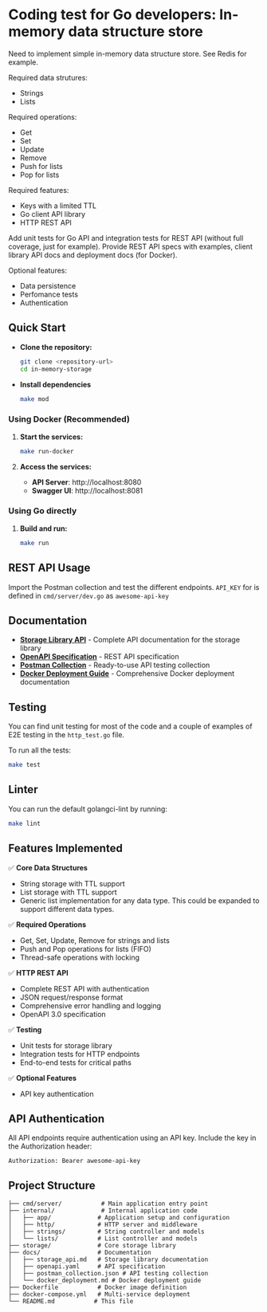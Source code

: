 # Coding test for Go developers: In-memory data structure store

Need to implement simple in-memory data structure store. See Redis for example.

Required data strutures:
- Strings
- Lists

Required operations:
- Get
- Set
- Update
- Remove
- Push for lists
- Pop for lists

Required features:
- Keys with a limited TTL
- Go client API library
- HTTP REST API

Add unit tests for Go API and integration tests for REST API (without full coverage, just for example).
Provide REST API specs with examples, client library API docs and deployment docs (for Docker).

Optional features:
- Data persistence
- Perfomance tests
- Authentication

## Quick Start

-  **Clone the repository:**
   ```bash
   git clone <repository-url>
   cd in-memory-storage
   ```
- **Install dependencies**
   ```bash
   make mod
   ```

### Using Docker (Recommended)

1. **Start the services:**
   ```bash
   make run-docker
   ```

2. **Access the services:**
   - **API Server**: http://localhost:8080
   - **Swagger UI**: http://localhost:8081

### Using Go directly

1. **Build and run:**
   ```bash
   make run
   ```

## REST API Usage
Import the Postman collection and test the different endpoints.
`API_KEY` for is defined in `cmd/server/dev.go` as `awesome-api-key`

## Documentation

- **[Storage Library API](docs/storage_api.md)** - Complete API documentation for the storage library
- **[OpenAPI Specification](docs/openapi.yaml)** - REST API specification
- **[Postman Collection](docs/postman_collection.json)** - Ready-to-use API testing collection
- **[Docker Deployment Guide](docs/docker_deployment.md)** - Comprehensive Docker deployment documentation

## Testing

You can find unit testing for most of the code and a couple of examples of E2E testing in the `http_test.go` file.

To run all the tests:
```bash
make test
```

## Linter
You can run the default golangci-lint by running:
```bash
make lint
```

## Features Implemented

✅ **Core Data Structures**
- String storage with TTL support
- List storage with TTL support
- Generic list implementation for any data type. This could be expanded to support different data types.

✅ **Required Operations**
- Get, Set, Update, Remove for strings and lists
- Push and Pop operations for lists (FIFO)
- Thread-safe operations with locking

✅ **HTTP REST API**
- Complete REST API with authentication
- JSON request/response format
- Comprehensive error handling and logging
- OpenAPI 3.0 specification

✅ **Testing**
- Unit tests for storage library
- Integration tests for HTTP endpoints
- End-to-end tests for critical paths

✅ **Optional Features**
- API key authentication


## API Authentication

All API endpoints require authentication using an API key. Include the key in the Authorization header:

```
Authorization: Bearer awesome-api-key
```


## Project Structure

```
├── cmd/server/           # Main application entry point
├── internal/             # Internal application code
│   ├── app/             # Application setup and configuration
│   ├── http/            # HTTP server and middleware
│   ├── strings/         # String controller and models
│   └── lists/           # List controller and models
├── storage/             # Core storage library
├── docs/                # Documentation
│   ├── storage_api.md   # Storage library documentation
│   ├── openapi.yaml     # API specification
│   ├── postman_collection.json # API testing collection
│   └── docker_deployment.md # Docker deployment guide
├── Dockerfile           # Docker image definition
├── docker-compose.yml   # Multi-service deployment
└── README.md           # This file
```
